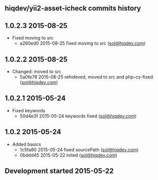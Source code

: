 hiqdev/yii2-asset-icheck commits history
----------------------------------------

## 1.0.2.3 2015-08-25

- Fixed moving to src
    - a260ed0 2015-08-25 fixed moving to src (sol@hiqdev.com)

## 1.0.2.2 2015-08-25

- Changed: moved to src
    - 5a0fe78 2015-08-25 rehideved, moved to src and php-cs-fixed (sol@hiqdev.com)

## 1.0.2.1 2015-05-24

- Fixed keywords
    - 50d4e3f 2015-05-24 keywords fixed (sol@hiqdev.com)

## 1.0.2 2015-05-24

- Added basics
    - 1c5fa80 2015-05-24 fixed sourcePath (sol@hiqdev.com)
    - 0bddd45 2015-05-22 inited (sol@hiqdev.com)

## Development started 2015-05-22

